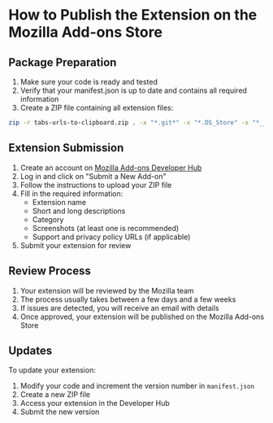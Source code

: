 # How to Publish the Extension on the Mozilla Add-ons Store

## Package Preparation

1. Make sure your code is ready and tested
2. Verify that your manifest.json is up to date and contains all required information
3. Create a ZIP file containing all extension files:

```bash
zip -r tabs-urls-to-clipboard.zip . -x "*.git*" -x "*.DS_Store" -x "*__MACOSX*"
```

## Extension Submission

1. Create an account on [Mozilla Add-ons Developer Hub](https://addons.mozilla.org/en-US/developers/)
2. Log in and click on "Submit a New Add-on"
3. Follow the instructions to upload your ZIP file
4. Fill in the required information:
   - Extension name
   - Short and long descriptions
   - Category
   - Screenshots (at least one is recommended)
   - Support and privacy policy URLs (if applicable)
5. Submit your extension for review

## Review Process

1. Your extension will be reviewed by the Mozilla team
2. The process usually takes between a few days and a few weeks
3. If issues are detected, you will receive an email with details
4. Once approved, your extension will be published on the Mozilla Add-ons Store

## Updates

To update your extension:
1. Modify your code and increment the version number in `manifest.json`
2. Create a new ZIP file
3. Access your extension in the Developer Hub
4. Submit the new version